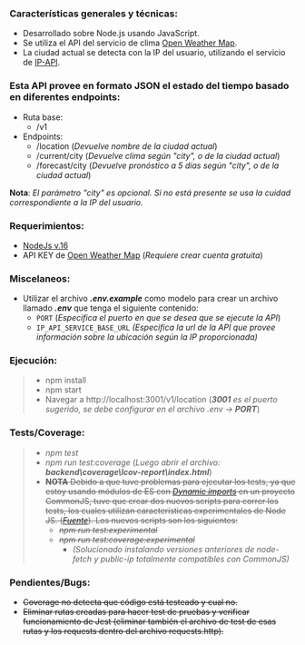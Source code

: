 ### Características generales y técnicas:

- Desarrollado sobre Node.js usando JavaScript.
- Se utiliza el API del servicio de clima [Open Weather Map](https://openweathermap.org/).
- La ciudad actual se detecta con la IP del usuario, utilizando el servicio de [IP-API](https://ip-api.com/).

### Esta API provee en formato JSON el estado del tiempo basado en diferentes endpoints:

- Ruta base:
  - /v1
- Endpoints:
  - /location (_Devuelve nombre de la ciudad actual_)
  - /current/city (_Devuelve clima según "city", o de la ciudad actual_)
  - /forecast/city (_Devuelve pronóstico a 5 días según "city", o de la ciudad actual_)

**Nota**: _El parámetro "city" es opcional. Si no está presente se usa la cuidad correspondiente a la IP del usuario._

### Requerimientos:

- [NodeJs v.16](https://nodejs.org/es/)
- API KEY de [Open Weather Map](https://openweathermap.org/) (_Requiere crear cuenta gratuita_)

### Miscelaneos:

- Utilizar el archivo **_.env.example_** como modelo para crear un archivo llamado **_.env_** que tenga el siguiente contenido:
  - `PORT` (_Especifica el puerto en que se desea que se ejecute la API_)
  - `IP_API_SERVICE_BASE_URL` _(Especifica la url de la API que provee información sobre la ubicación según la IP proporcionada)_

### Ejecución:

> - npm install
> - npm start
> - Navegar a http://localhost:3001/v1/location (_**3001** es el puerto sugerido, se debe configurar en el archivo .env -> **PORT**_)

### Tests/Coverage:

> - _npm test_
> - _npm run test:coverage_ (_Luego abrir el archivo: **backend\coverage\lcov-report\index.html**_)
> - ~~**NOTA** Debido a que tuve problemas para ejecutar los tests, ya que estoy usando módulos de ES con [_Dynamic imports_](https://javascript.info/modules-dynamic-imports) en un proyecto CommonJS, tuve que crear dos nuevos scripts para correr los tests, los cuales utilizan características experimentales de Node JS. (_[Fuente](https://stackoverflow.com/a/61653104/10752198)_). Los nuevos scripts son los siguientes:~~
>   - ~~_npm run test:experimental_~~
>   - ~~_npm run test:coverage:experimental_~~
>     - _(Solucionado instalando versiones anteriores de node-fetch y public-ip totalmente compatibles con CommonJS)_

### Pendientes/Bugs:

- ~~Coverage no detecta que código está testeado y cual no.~~
- ~~Eliminar rutas creadas para hacer test de pruebas y verificar funcionamiento de Jest (eliminar también el archivo de test de esas rutas y los requests dentro del archivo requests.http).~~
